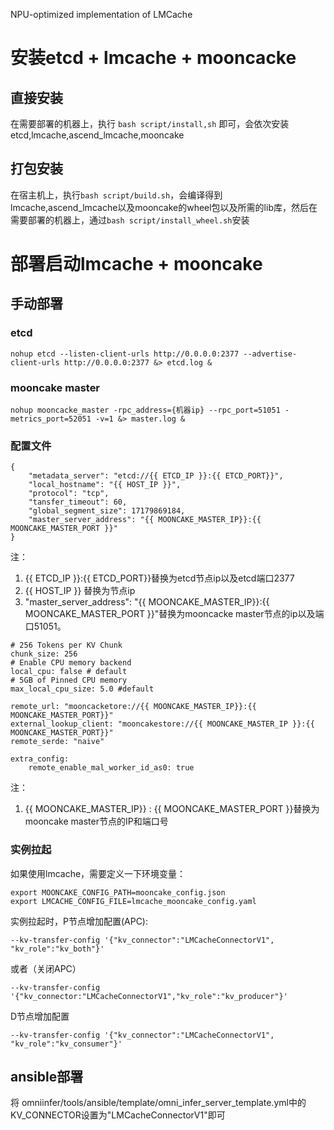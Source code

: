 NPU-optimized implementation of LMCache

# 安装etcd + lmcache + mooncacke

## 直接安装
在需要部署的机器上，执行 `bash script/install,sh` 即可，会依次安装etcd,lmcache,ascend_lmcache,mooncake

## 打包安装
在宿主机上，执行`bash script/build.sh`，会编译得到 lmcache,ascend_lmcache以及mooncake的wheel包以及所需的lib库，然后在需要部署的机器上，通过`bash script/install_wheel.sh`安装

# 部署启动lmcache + mooncake

## 手动部署

### etcd

```
nohup etcd --listen-client-urls http://0.0.0.0:2377 --advertise-client-urls http://0.0.0.0:2377 &> etcd.log &
```


### mooncake master
```
nohup mooncacke_master -rpc_address={机器ip} --rpc_port=51051 -metrics_port=52051 -v=1 &> master.log &
```

### 配置文件

```
{
    "metadata_server": "etcd://{{ ETCD_IP }}:{{ ETCD_PORT}}",
    "local_hostname": "{{ HOST_IP }}",
    "protocol": "tcp",
    "tansfer_timeout": 60,
    "global_segment_size": 17179869184,
    "master_server_address": "{{ MOONCAKE_MASTER_IP}}:{{ MOONCAKE_MASTER_PORT }}"
}
```
注：
1. {{ ETCD_IP }}:{{ ETCD_PORT}}替换为etcd节点ip以及etcd端口2377
2. {{ HOST_IP }} 替换为节点ip
3. "master_server_address": "{{ MOONCAKE_MASTER_IP}}:{{ MOONCAKE_MASTER_PORT }}"替换为mooncacke master节点的ip以及端口51051。

```
# 256 Tokens per KV Chunk
chunk_size: 256
# Enable CPU memory backend
local_cpu: false # default
# 5GB of Pinned CPU memory
max_local_cpu_size: 5.0 #default

remote_url: "mooncacketore://{{ MOONCAKE_MASTER_IP}}:{{ MOONCAKE_MASTER_PORT}}"
external_lookup_client: "mooncakestore://{{ MOONCAKE_MASTER_IP }}:{{ MOONCAKE_MASTER_PORT}}"
remote_serde: "naive"

extra_config:
    remote_enable_mal_worker_id_as0: true
```

注：
1. {{ MOONCAKE_MASTER_IP}} : {{ MOONCAKE_MASTER_PORT }}替换为mooncake master节点的IP和端口号

### 实例拉起
如果使用lmcache，需要定义一下环境变量：
```
export MOONCAKE_CONFIG_PATH=mooncake_config.json
export LMCACHE_CONFIG_FILE=lmcache_mooncake_config.yaml
```

实例拉起时，P节点增加配置(APC):
```
--kv-transfer-config '{"kv_connector":"LMCacheConnectorV1", "kv_role":"kv_both"}'
```

或者（关闭APC）
```
--kv-transfer-config '{"kv_connector:"LMCacheConnectorV1","kv_role":"kv_producer"}'
```

D节点增加配置
```
--kv-transfer-config '{"kv_connector":"LMCacheConnectorV1", "kv_role":"kv_consumer"}'
```

## ansible部署
将 omniinfer/tools/ansible/template/omni_infer_server_template.yml中的 KV_CONNECTOR设置为"LMCacheConnectorV1"即可

